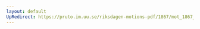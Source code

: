 ```yaml
---
layout: default
UpRedirect: https://pruto.im.uu.se/riksdagen-motions-pdf/1867/mot_1867__ak__22/mot_1867__ak__22-004.pdf
---
```

